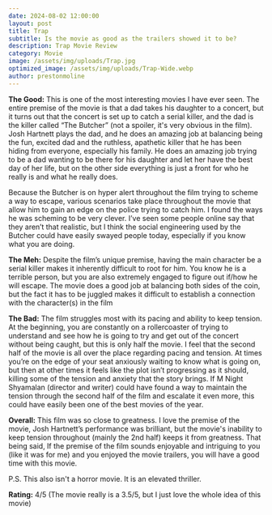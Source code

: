 ```yaml
---
date: 2024-08-02 12:00:00
layout: post
title: Trap
subtitle: Is the movie as good as the trailers showed it to be?
description: Trap Movie Review
category: Movie
image: /assets/img/uploads/Trap.jpg
optimized_image: /assets/img/uploads/Trap-Wide.webp
author: prestonmoline
---
```


**The Good:**
This is one of the most interesting movies I have ever seen. The entire premise of the movie is that a dad takes his daughter to a concert, but it turns out that the concert is set up to catch a serial killer, and the dad is the killer called “The Butcher” (not a spoiler, it's very obvious in the film). Josh Hartnett plays the dad, and he does an amazing job at balancing being the fun, excited dad and the ruthless, apathetic killer that he has been hiding from everyone, especially his family. He does an amazing job trying to be a dad wanting to be there for his daughter and let her have the best day of her life, but on the other side everything is just a front for who he really is and what he really does. 

Because the Butcher is on hyper alert throughout the film trying to scheme a way to escape, various scenarios take place throughout the movie that allow him to gain an edge on the police trying to catch him. I found the ways he was scheming to be very clever. I’ve seen some people online say that they aren’t that realistic, but I think the social engineering used by the Butcher could have easily swayed people today, especially if you know what you are doing.


**The Meh:**
Despite the film’s unique premise, having the main character be a serial killer makes it inherently difficult to root for him. You know he is a terrible person, but you are also extremely engaged to figure out if/how he will escape. The movie does a good job at balancing both sides of the coin, but the fact it has to be juggled makes it difficult to establish a connection with the character(s) in the film


**The Bad:**
The film struggles most with its pacing and ability to keep tension. At the beginning, you are constantly on a rollercoaster of trying to understand and see how he is going to try and get out of the concert without being caught, but this is only half the movie. I feel that the second half of the movie is all over the place regarding pacing and tension. At times you’re on the edge of your seat anxiously waiting to know what is going on, but then at other times it feels like the plot isn’t progressing as it should, killing some of the tension and anxiety that the story brings. If M Night Shyamalan (director and writer) could have found a way to maintain the tension through the second half of the film and escalate it even more, this could have easily been one of the best movies of the year.


**Overall:**
This film was so close to greatness. I love the premise of the movie, Josh Hartnett’s performance was brilliant, but the movie's inability to keep tension throughout (mainly the 2nd half) keeps it from greatness. That being said, If the premise of the film sounds enjoyable and intriguing to you (like it was for me) and you enjoyed the movie trailers, you will have a good time with this movie.

P.S. This also isn't a horror movie. It is an elevated thriller. 


**Rating:**
4/5
(The movie really is a 3.5/5, but I just love the whole idea of this movie)


